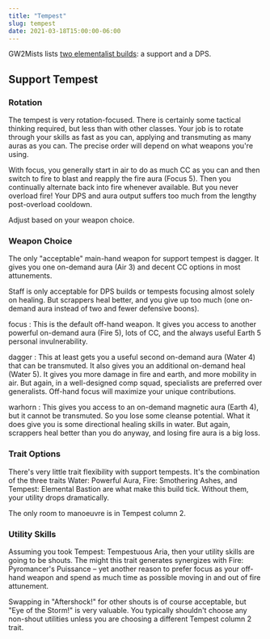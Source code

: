 ```yaml
---
title: "Tempest"
slug: tempest
date: 2021-03-18T15:00:00-06:00
---
```


GW2Mists lists [two elementalist builds](https://gw2mists.com/builds/elementalis): a support and a DPS.

## Support Tempest

### Rotation

The tempest is very rotation-focused. There is certainly some tactical thinking required, but less than with other classes. Your job is to rotate through your skills as fast as you can, applying and transmuting as many auras as you can. The precise order will depend on what weapons you're using.

With focus, you generally start in air to do as much CC as you can and then switch to fire to blast and reapply the fire aura (Focus 5). Then you continually alternate back into fire whenever available. But you never overload fire! Your DPS and aura output suffers too much from the lengthy post-overload cooldown.

Adjust based on your weapon choice.

### Weapon Choice

The only "acceptable" main-hand weapon for support tempest is dagger. It gives you one on-demand aura (Air 3) and decent CC options in most attunements.

Staff is only acceptable for DPS builds or tempests focusing almost solely on healing. But scrappers heal better, and you give up too much (one on-demand aura instead of two and fewer defensive boons).

focus
:   This is the default off-hand weapon. It gives you access to another powerful on-demand aura (Fire 5), lots of CC, and the always useful Earth 5 personal invulnerability.

dagger
:   This at least gets you a useful second on-demand aura (Water 4) that can be transmuted. It also gives you an additional on-demand heal (Water 5). It gives you more damage in fire and earth, and more mobility in air. But again, in a well-designed comp squad, specialists are preferred over generalists. Off-hand focus will maximize your unique contributions.

warhorn
:   This gives you access to an on-demand magnetic aura (Earth 4), but it cannot be transmuted. So you lose some cleanse potential. What it does give you is some directional healing skills in water. But again, scrappers heal better than you do anyway, and losing fire aura is a big loss.

### Trait Options

There's very little trait flexibility with support tempests. It's the combination of the three traits Water: Powerful Aura, Fire: Smothering Ashes, and Tempest: Elemental Bastion are what make this build tick. Without them, your utility drops dramatically.

The only room to manoeuvre is in Tempest column 2.

### Utility Skills

Assuming you took Tempest: Tempestuous Aria, then your utility skills are going to be shouts. The might this trait generates synergizes with Fire: Pyromancer's Puissance&nbsp;&ndash;&nbsp;yet another reason to prefer focus as your off-hand weapon and spend as much time as possible moving in and out of fire attunement.

Swapping in "Aftershock!" for other shouts is of course acceptable, but "Eye of the Storm!" is very valuable. You typically shouldn't choose any non-shout utilities unless you are choosing a different Tempest column 2 trait.

